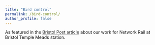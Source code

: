 ```yaml
---
title: "Bird control"
permalink: /bird-control/
author_profile: false
---
```


As featured in the [Bristol Post article](https://outline.com/nfWqRS) about our work for Network Rail at Bristol Temple Meads station.
